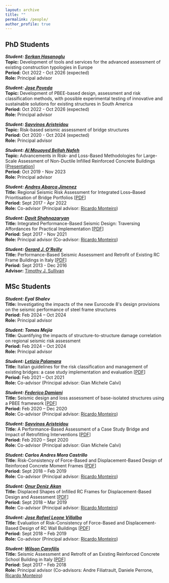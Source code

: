 ```yaml
---
layout: archive
title: ""
permalink: /people/
author_profile: true
---
```


## PhD Students
***Student: [Serkan Hasanoglu](https://www.linkedin.com/in/serkan-hasano%C4%9Flu-810a12b9/)***\
**Topic:** Development of tools and services for the advanced assessment of existing construction typologies in Europe\
**Period:** Oct 2022 - Oct 2026 (expected)\
**Role:** Principal advisor

***Student: [Jose Poveda](https://www.linkedin.com/in/jose-poveda-7ab351a1/)***\
**Topic:** Development of PBEE-based design, assessment and risk classification methods, with possible experimental testing of innovative and sustainable solutions for existing structures in South America\
**Period:** Oct 2022 - Oct 2026 (expected)\
**Role:** Principal advisor

***Student: [Savvinos Aristeidou](https://www.linkedin.com/in/savvinos-aristeidou-419711230/)***\
**Topic:** Risk-based seismic assessment of bridge structures\
**Period:** Oct 2020 - Oct 2024 (expected)\
**Role:** Principal advisor

***Student: [Al Mouayed Bellah Nafeh](https://www.linkedin.com/in/al-mouayed-bellah-nafeh/)***\
**Topic:** Advancements in Risk- and Loss-Based Methodologies for Large-Scale Assessment of Non-Ductile Infilled Reinforced Concrete Buildings [[Presentation](http://gerardjoreilly.github.io/files/Presentations/PhD_Nafeh-2024.pdf)]\
**Period:** Oct 2019 - Nov 2023\
**Role:**	Principal advisor

***Student: [Andres Abarca Jimenez](https://www.linkedin.com/in/andres-abarca-jimenez/)***\
**Title:** Regional Seismic Risk Assessment for Integrated Loss–Based Prioritisation of Bridge Portfolios [[PDF](http://gerardjoreilly.github.io/files/Theses/2022-Abarca.pdf)]\
**Period:** Sept 2017 - Apr 2022\
**Role:** Co-advisor (Principal advisor: [Ricardo Monteiro](https://www.linkedin.com/in/ricardo-monteiro-09306a58/))

***Student:	[Davit Shahnazaryan](https://www.linkedin.com/in/davitshahnazaryan/)***\
**Title:**	Integrated Performance-Based Seismic Design: Traversing Affordances for Practical Implementation [[PDF](http://gerardjoreilly.github.io/files/Theses/2021-Shahnazaryan.pdf)]\
**Period:** Sept 2017 - Nov 2021\
**Role:**	Principal advisor (Co-advisor: [Ricardo Monteiro](https://www.linkedin.com/in/ricardo-monteiro-09306a58/))

***Student:	[Gerard J. O'Reilly](https://www.linkedin.com/in/gerard-o-reilly-19601732/)***\
**Title:**	Performance-Based Seismic Assessment and Retrofit of Existing RC Frame Buildings in Italy [[PDF](http://gerardjoreilly.github.io/files/Theses/2016_O'Reilly.pdf)]\
**Period:** Sept 2013 - Dec 2016\
**Advisor:** [Timothy J. Sullivan](https://www.linkedin.com/in/timothy-sullivan-6611836/)

## MSc Students
***Student: Eyal Shalev***\
**Title:** Investigating the impacts of the new Eurocode 8's design provisions on the seismic performance of steel frame structures\
**Period:** Feb 2024 – Oct 2024\
**Role:** Principal advisor

***Student: Tomas Mejia***\
**Title:** Quantifying the impacts of structure-to-structure damage correlation on regional seismic risk assessment\
**Period:** Feb 2024 – Oct 2024\
**Role:** Principal advisor

***Student: [Letizia Palamara](https://www.linkedin.com/in/letizia-palamara-371062227/)***\
**Title:** Italian guidelines for the risk classification and management of existing bridges: a case study implementation and evaluation [[PDF](http://gerardjoreilly.github.io/files/Theses/2020-Palamara.pdf)]\
**Period:** Feb 2021 – Oct 2021\
**Role:** Co-advisor (Principal advisor: Gian Michele Calvi)

***Student: [Federico Damiani](https://www.linkedin.com/in/federico-damiani-5a5a2b1b3/)***\
**Title:** Seismic design and loss assessment of base-isolated structures using a PBEE framework [[PDF](http://gerardjoreilly.github.io/files/Theses/2020-Damiani.pdf)]\
**Period:** Feb 2020 – Dec 2020\
**Role:** Co-advisor (Principal advisor: [Ricardo Monteiro](https://www.linkedin.com/in/ricardo-monteiro-09306a58/))

***Student: [Savvinos Aristeidou](https://www.linkedin.com/in/savvinos-aristeidou-419711230/)***\
**Title:** A Performance-Based Assessment of a Case Study Bridge and Impact of Retrofitting Interventions [[PDF](http://gerardjoreilly.github.io/files/Theses/2020_Aristeidou.pdf)]\
**Period:** Feb 2020 – Sept 2020\
**Role:** Co-advisor (Principal advisor: Gian Michele Calvi)

***Student: Carlos Andres Mora Castrillo***\
**Title:** Risk-Consistency of Force-Based and Displacement-Based Design of Reinforced Concrete Moment Frames [[PDF](http://gerardjoreilly.github.io/files/Theses/2019_Mora-Castrillo.pdf)]\
**Period:** Sept 2018 – Feb 2019\
**Role:** Co-advisor (Principal advisor: [Ricardo Monteiro](https://www.linkedin.com/in/ricardo-monteiro-09306a58/))

***Student: [Onur Deniz Akan](https://www.linkedin.com/in/odeniz-akan/)***\
**Title:** Displaced Shapes of Infilled RC Frames for Displacement-Based Design and Assessment [[PDF](http://gerardjoreilly.github.io/files/Theses/2019_Akan.pdf)]\
**Period:** Sept 2018 – Mar 2019\
**Role:** Co-advisor (Principal advisor: [Ricardo Monteiro](https://www.linkedin.com/in/ricardo-monteiro-09306a58/))

***Student: [Jose Rafael Leone Villalba](https://www.linkedin.com/in/jose-leone-villalba-9a7b34183/)***\
**Title:** Evaluation of Risk-Consistency of Force-Based and Displacement-Based Design of RC Wall Buildings [[PDF](http://gerardjoreilly.github.io/files/Theses/2019_Leone-Villalba.pdf)]\
**Period:** Sept 2018 – Feb 2019\
**Role:** Co-advisor (Principal advisor: [Ricardo Monteiro](https://www.linkedin.com/in/ricardo-monteiro-09306a58/))

***Student: [Wilson Carofilis](https://www.linkedin.com/in/wilson-wladimir-carofilis-gallo/)***\
**Title:** Seismic Assessment and Retrofit of an Existing Reinforced Concrete School Building in Italy [[PDF](http://gerardjoreilly.github.io/files/Theses/2018_Carofilis.pdf)]\
**Period:** Sept 2017 – Feb 2018\
**Role:** Principal advisor (Co-advisors: Andre Filiatrault, Daniele Perrone, [Ricardo Monteiro](https://www.linkedin.com/in/ricardo-monteiro-09306a58/))
